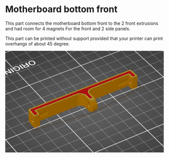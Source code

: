 # Motherboard bottom front

This part connects the motherboard bottom front to the 2 front extrusions and had room for 4 magnets For the front and 2 side panels.

This part can be printed without support provided that your printer can print overhangs of about 45 degree.

![Slicer screenshot](screenshot.png)